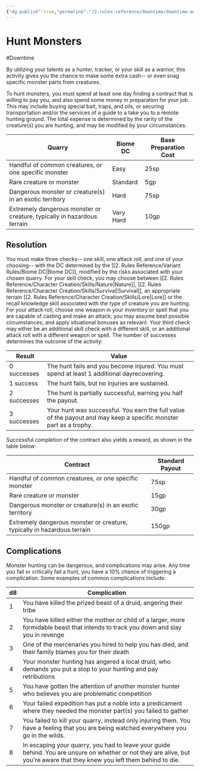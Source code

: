 ```yaml
---
{"dg-publish":true,"permalink":"/2-rules-reference/downtime/downtime-activities/hunt-monsters/"}
---
```


# Hunt Monsters
#Downtime 

By utilizing your talents as a hunter, tracker, or your skill as a warrior, this activity gives you the chance to make some extra cash-- or even snag specific monster parts from creatures. 

To hunt monsters, you must spend at least one day finding a contract that is willing to pay you, and also spend some money in preparation for your job. This may include buying special bait, traps, and oils, or securing transportation and/or the services of a guide to a take you to a remote hunting ground. The total expense is determined by the rarity of the creature(s) you are hunting, and may be modified by your circumstances. 

| Quarry                                                                | Biome DC    | Base Preparation Cost |
| ----------------------------------------------------------------------- | --- | --------------------- |
| Handful of common creatures, or one specific monster                    | Easy    | 25sp                  |
| Rare creature or monster                                                | Standard    | 5gp                   |
| Dangerous monster or creature(s) in an exotic territory                 | Hard    | 75sp                  |
| Extremely dangerous monster or creature, typically in hazardous terrain | Very Hard    | 10gp                  |{ #monster-hunting-preparation}


## Resolution 

You must make three checks-- one skill, one attack roll, and one of your choosing-- with the DC determined by the [[2. Rules Reference/Variant Rules/Biome DC\|Biome DC]], modified by the risks associated with your chosen quarry. For your skill check, you may choose between [[2. Rules Reference/Character Creation/Skills/Nature\|Nature]], [[2. Rules Reference/Character Creation/Skills/Survival\|Survival]], an appropriate terrain [[2. Rules Reference/Character Creation/Skills/Lore\|Lore]] or the recall knowledge skill associated with the type of creature you are hunting. For your attack roll, choose one weapon in your inventory or spell that you are capable of casting and make an attack; you may assume best possible circumstances, and apply situational bonuses as relevant. Your third check may either be an additional skill check with a different skill, or an additional attack roll with a different weapon or spell. The number of successes determines the outcome of the activity:

| Result      | Value                                                                                                             |
| ----------- | ----------------------------------------------------------------------------------------------------------------- |
| 0 successes | The hunt fails and you become injured. You must spend at least 1 additional dayrecovering.                        |
| 1 success   | The hunt fails, but no injuries are sustained.                                                                    |
| 2 successes | The hunt is partially successful, earning you half the payout.                                                    |
| 3 successes | Your hunt was successful. You earn the full value of the payout and may keep a specific monster part as a trophy. |{ #hunting-results}


Successful completion of the contract also yields a reward, as shown in the table below:

| Contract                                                                | Standard Payout       |
| ----------------------------------------------------------------------- | --------------------- |
| Handful of common creatures, or one specific monster                    | 75sp                  |
| Rare creature or monster                                                | 15gp                  |
| Dangerous monster or creature(s) in an exotic territory                 | 30gp                  |
| Extremely dangerous monster or creature, typically in hazardous terrain | 150gp                 |{ #monster-hunting-payout}


## Complications 

Monster hunting can be dangerous, and complications may arise. Any time you fail or critically fail a hunt, you have a 10% chance of triggering a complication. Some examples of common complications include:

| d8  | Complication   |
| --- | --- |
| 1   | You have killed the prized beast of a druid, angering their tribe    |
| 2   | You have killed either the mother or child of a larger, more formidable beast that intends to track you down and slay you in revenge    |
| 3   | One of the mercenaries you hired to help you has died, and their family blames you for their death    |
| 4   | Your monster hunting has angered a local druid, who demands you put a stop to your hunting and pay retributions    |
| 5   | You have gotten the attention of another monster hunter who believes you are problematic competition    |
| 6   | Your failed expedition has put a noble into a predicament where they needed the monster part(s) you failed to gather    |
| 7   | You failed to kill your quarry, instead only injuring them. You have a feeling that you are being watched everywhere you go in the wilds.    |
| 8   | In escaping your quarry, you had to leave your guide behind. You are unsure on whether or not they are alive, but you're aware that they knew you left them behind to die.    |{ #hunting-complications}


